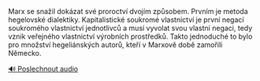 
Marx se snažil dokázat své proroctví dvojím způsobem. Prvním je metoda hegelovské dialektiky. Kapitalistické soukromé vlastnictví je první negací soukromého vlastnictví jednotlivců a musí vyvolat svou vlastní negaci, tedy vznik veřejného vlastnictví výrobních prostředků. Takto jednoduché to bylo pro množství hegeliánských autorů, kteří v Marxově době zamořili Německo.

[🔊 Poslechnout audio](/data/7-paragraphs/audio/chapter_140/para_011-Marx-se-snail-dokzat-sv-proroctv-dvojm-zpsob.mp3)
